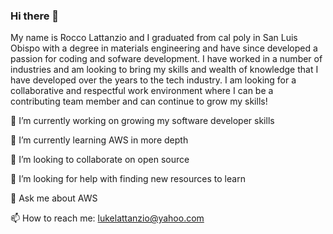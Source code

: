 ### Hi there 👋

My name is Rocco Lattanzio and I graduated from cal poly in San Luis Obispo with a degree in materials engineering and have since developed a passion for coding and sofware development. I have worked in a number of industries and am looking to bring my skills and wealth of knowledge that I have developed over the years to the tech industry. I am looking for a collaborative and respectful work environment where I can be a contributing team member and can continue to grow my skills! 

🔭 I’m currently working on growing my software developer skills

🌱 I’m currently learning AWS in more depth

👯 I’m looking to collaborate on open source

🤔 I’m looking for help with finding new resources to learn

💬 Ask me about AWS 

📫 How to reach me: lukelattanzio@yahoo.com

